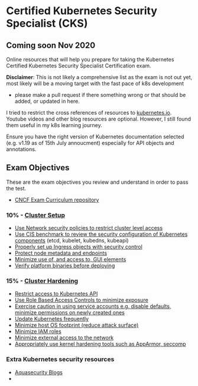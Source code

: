 # Certified Kubernetes Security Specialist (CKS)  
## Coming soon Nov 2020

Online resources that will help you prepare for taking the Kubernetes Certified Kubernetes Security Specialist Certification exam.

**Disclaimer**: This is not likely a comprehensive list as the exam is not out yet, most likely will be a moving target with the fast pace of k8s development
- please make a pull request if there something wrong or that should be added, or updated in here.

I tried to restrict the cross references of resources to [kubernetes.io](kubernetes.io). Youtube videos and other blog resources are optional.
However, I still found them useful in my k8s learning journey.

Ensure you have the right version of Kubernetes documentation selected (e.g. v1.19 as of 15th July annoucment) especially for API objects and annotations.

## Exam Objectives

These are the exam objectives you review and understand in order to pass the test.

* [CNCF Exam Curriculum repository ](https://github.com/cncf/curriculum)


### 10% - [Cluster Setup](https://kubernetes.io/docs/tasks/administer-cluster/securing-a-cluster/)
* [Use Network security policies to restrict cluster level access]()
* [Use CIS benchmark to review the security configuration of Kubernetes components]()
 (etcd, kubelet, kubedns, kubeapi)
* [Properly set up Ingress objects with security control]()
* [Protect node metadata and endpoints]()
* [Minimize use of, and access to, GUI elements]()
* [Verify platform binaries before deploying]()

### 15% - [Cluster Hardening]()
* [Restrict access to Kubernetes API]()
* [Use Role Based Access Controls to minimize exposure]()
* [Exercise caution in using service accounts e.g. disable defaults, minimize permissions on newly created ones]()
* [Update Kubernetes frequently]()
* [Minimize host OS footprint (reduce attack surface)]()
* [Minimize IAM roles]()
* [Minimize external access to the network]()
* [Appropriately use kernel hardening tools such as AppArmor, seccomp]()


### Extra Kubernetes security resources
* [Aquasecurity Blogs]()
* 
